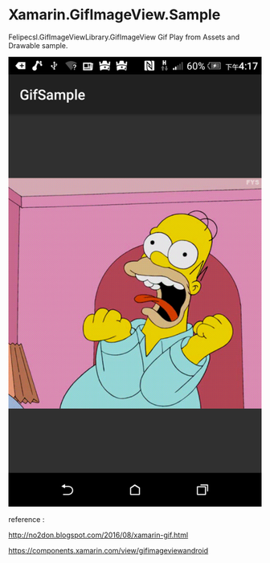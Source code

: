 # Xamarin.GifImageView.Sample

Felipecsl.GifImageViewLibrary.GifImageView Gif Play from Assets and Drawable sample.


![alt 預覽](https://github.com/donma/Xamarin.GifImageView.Sample/blob/master/Screenshot_20160805-161703.png?raw=true)


reference : 

http://no2don.blogspot.com/2016/08/xamarin-gif.html

https://components.xamarin.com/view/gifimageviewandroid

